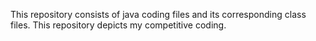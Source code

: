 This repository consists of java coding files and its corresponding class files. This repository depicts my competitive coding.

